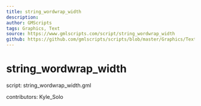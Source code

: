 ```yaml
---
title: string_wordwrap_width
description: 
author: GMScripts
tags: Graphics, Text
source: https://www.gmlscripts.com/script/string_wordwrap_width
github: https://github.com/gmlscripts/scripts/blob/master/Graphics/Text/string_wordwrap_width.gml
---
```


string_wordwrap_width
=====================

script: string_wordwrap_width.gml

contributors: Kyle_Solo
